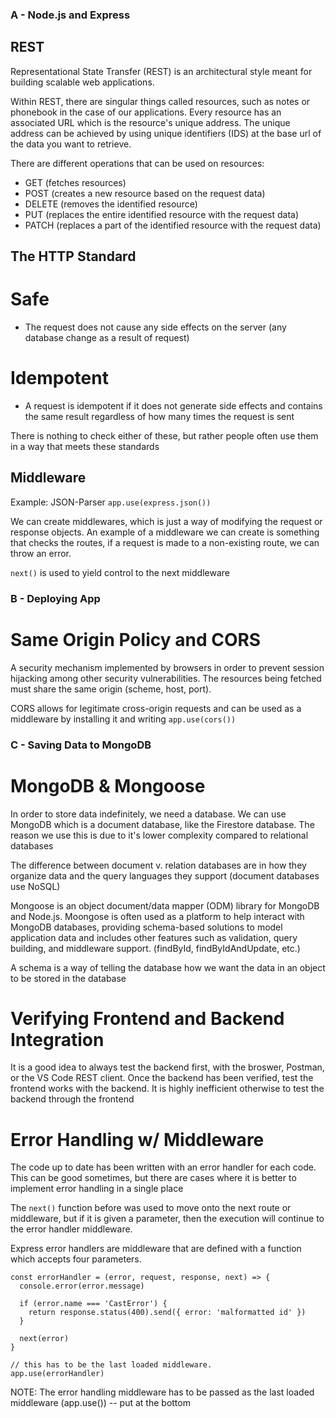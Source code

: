 ### A - Node.js and Express
## REST
Representational State Transfer (REST) is an architectural style meant for building scalable web applications.

Within REST, there are singular things called resources, such as notes or phonebook in the case of our applications. Every resource has an associated URL which is the resource's unique address. The unique address can be achieved by using unique identifiers (IDS) at the base url of the data you want to retrieve.

There are different operations that can be used on resources:
- GET (fetches resources)
- POST (creates a new resource based on the request data)
- DELETE (removes the identified resource)
- PUT (replaces the entire identified resource with the request data)
- PATCH (replaces a part of the identified resource with the request data)

## The HTTP Standard 
# Safe 
- The request does not cause any side effects on the server (any database change as a result of request)

# Idempotent
- A request is idempotent if it does not generate side effects and contains the same result regardless of how many times the request is sent

There is nothing to check either of these, but rather people often use them in a way that meets these standards

## Middleware
Example: JSON-Parser
`app.use(express.json())`

We can create middlewares, which is just a way of modifying the request or response objects. An example of a middleware we can create is something that checks the routes, if a request is made to a non-existing route, we can throw an error.

`next()` is used to yield control to the next middleware

### B - Deploying App
# Same Origin Policy and CORS
A security mechanism implemented by browsers in order to prevent session hijacking among other security vulnerabilities. The resources being fetched must share the same origin (scheme, host, port).

CORS allows for legitimate cross-origin requests and can be used as a middleware by installing it and writing `app.use(cors())`

### C - Saving Data to MongoDB
# MongoDB & Mongoose
In order to store data indefinitely, we need a database. We can use MongoDB which is a document database, like the Firestore database. The reason we use this is due to it's lower complexity compared to relational databases

The difference between document v. relation databases are in how they organize data and the query languages they support (document databases use NoSQL)

Mongoose is an object document/data mapper (ODM) library for MongoDB and Node.js. Moongose is often used as a platform to help interact with MongoDB databases, providing schema-based solutions to model application data and includes other features such as validation, query building, and middleware support. (findById, findByIdAndUpdate, etc.)

A schema is a way of telling the database how we want the data in an object to be stored in the database

# Verifying Frontend and Backend Integration
It is a good idea to always test the backend first, with the broswer, Postman, or the VS Code REST client. Once the backend has been verified, test the frontend works with the backend. It is highly inefficient otherwise to test the backend through the frontend

# Error Handling w/ Middleware
The code up to date has been written with an error handler for each code. This can be good sometimes, but there are cases where it is better to implement error handling in a single place

The `next()` function before was used to move onto the next route or middleware, but if it is given a parameter, then the execution will continue to the error handler middleware.

Express error handlers are middleware that are defined with a function which accepts four parameters.

```
const errorHandler = (error, request, response, next) => {
  console.error(error.message)

  if (error.name === 'CastError') {
    return response.status(400).send({ error: 'malformatted id' })
  } 

  next(error)
}

// this has to be the last loaded middleware.
app.use(errorHandler)
```

NOTE: The error handling middleware has to be passed as the last loaded middleware (app.use()) -- put at the bottom